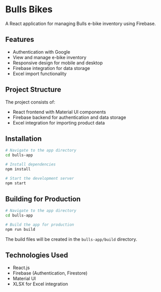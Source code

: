 # Bulls Bikes

A React application for managing Bulls e-bike inventory using Firebase.

## Features

- Authentication with Google
- View and manage e-bike inventory
- Responsive design for mobile and desktop
- Firebase integration for data storage
- Excel import functionality

## Project Structure

The project consists of:

- React frontend with Material UI components
- Firebase backend for authentication and data storage
- Excel integration for importing product data

## Installation

```bash
# Navigate to the app directory
cd bulls-app

# Install dependencies
npm install

# Start the development server
npm start
```

## Building for Production

```bash
# Navigate to the app directory
cd bulls-app

# Build the app for production
npm run build
```

The build files will be created in the `bulls-app/build` directory.

## Technologies Used

- React.js
- Firebase (Authentication, Firestore)
- Material UI
- XLSX for Excel integration 